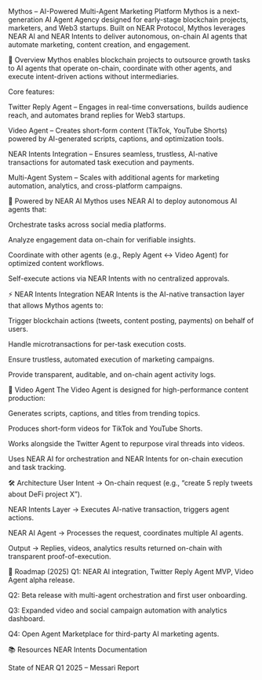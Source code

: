 Mythos – AI-Powered Multi-Agent Marketing Platform
Mythos is a next-generation AI Agent Agency designed for early-stage blockchain projects, marketers, and Web3 startups.
Built on NEAR Protocol, Mythos leverages NEAR AI and NEAR Intents to deliver autonomous, on-chain AI agents that automate marketing, content creation, and engagement.

🚀 Overview
Mythos enables blockchain projects to outsource growth tasks to AI agents that operate on-chain, coordinate with other agents, and execute intent-driven actions without intermediaries.

Core features:

Twitter Reply Agent – Engages in real-time conversations, builds audience reach, and automates brand replies for Web3 startups.

Video Agent – Creates short-form content (TikTok, YouTube Shorts) powered by AI-generated scripts, captions, and optimization tools.

NEAR Intents Integration – Ensures seamless, trustless, AI-native transactions for automated task execution and payments.

Multi-Agent System – Scales with additional agents for marketing automation, analytics, and cross-platform campaigns.

🧠 Powered by NEAR AI
Mythos uses NEAR AI to deploy autonomous AI agents that:

Orchestrate tasks across social media platforms.

Analyze engagement data on-chain for verifiable insights.

Coordinate with other agents (e.g., Reply Agent ↔ Video Agent) for optimized content workflows.

Self-execute actions via NEAR Intents with no centralized approvals.

⚡ NEAR Intents Integration
NEAR Intents is the AI-native transaction layer that allows Mythos agents to:

Trigger blockchain actions (tweets, content posting, payments) on behalf of users.

Handle microtransactions for per-task execution costs.

Ensure trustless, automated execution of marketing campaigns.

Provide transparent, auditable, and on-chain agent activity logs.

🎥 Video Agent
The Video Agent is designed for high-performance content production:

Generates scripts, captions, and titles from trending topics.

Produces short-form videos for TikTok and YouTube Shorts.

Works alongside the Twitter Agent to repurpose viral threads into videos.

Uses NEAR AI for orchestration and NEAR Intents for on-chain execution and task tracking.

🛠 Architecture
User Intent → On-chain request (e.g., “create 5 reply tweets about DeFi project X”).

NEAR Intents Layer → Executes AI-native transaction, triggers agent actions.

NEAR AI Agent → Processes the request, coordinates multiple AI agents.

Output → Replies, videos, analytics results returned on-chain with transparent proof-of-execution.

📅 Roadmap (2025)
Q1: NEAR AI integration, Twitter Reply Agent MVP, Video Agent alpha release.

Q2: Beta release with multi-agent orchestration and first user onboarding.

Q3: Expanded video and social campaign automation with analytics dashboard.

Q4: Open Agent Marketplace for third-party AI marketing agents.

📚 Resources
NEAR Intents Documentation

State of NEAR Q1 2025 – Messari Report
